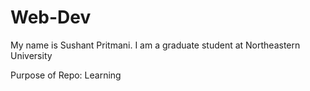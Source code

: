 # Web-Dev

My name is Sushant Pritmani. I am a graduate student at 
Northeastern University

Purpose of Repo: Learning 

